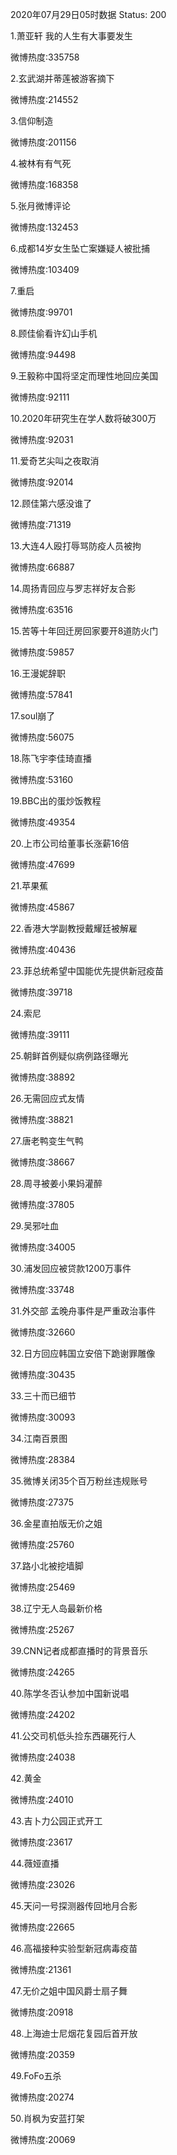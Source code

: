 2020年07月29日05时数据
Status: 200

1.萧亚轩 我的人生有大事要发生

微博热度:335758

2.玄武湖并蒂莲被游客摘下

微博热度:214552

3.信仰制造

微博热度:201156

4.被林有有气死

微博热度:168358

5.张月微博评论

微博热度:132453

6.成都14岁女生坠亡案嫌疑人被批捕

微博热度:103409

7.重启

微博热度:99701

8.顾佳偷看许幻山手机

微博热度:94498

9.王毅称中国将坚定而理性地回应美国

微博热度:92111

10.2020年研究生在学人数将破300万

微博热度:92031

11.爱奇艺尖叫之夜取消

微博热度:92014

12.顾佳第六感没谁了

微博热度:71319

13.大连4人殴打辱骂防疫人员被拘

微博热度:66887

14.周扬青回应与罗志祥好友合影

微博热度:63516

15.苦等十年回迁房回家要开8道防火门

微博热度:59857

16.王漫妮辞职

微博热度:57841

17.soul崩了

微博热度:56075

18.陈飞宇李佳琦直播

微博热度:53160

19.BBC出的蛋炒饭教程

微博热度:49354

20.上市公司给董事长涨薪16倍

微博热度:47699

21.苹果蕉

微博热度:45867

22.香港大学副教授戴耀廷被解雇

微博热度:40436

23.菲总统希望中国能优先提供新冠疫苗

微博热度:39718

24.索尼

微博热度:39111

25.朝鲜首例疑似病例路径曝光

微博热度:38892

26.无需回应式友情

微博热度:38821

27.唐老鸭变生气鸭

微博热度:38667

28.周寻被姜小果妈灌醉

微博热度:37805

29.吴邪吐血

微博热度:34005

30.浦发回应被贷款1200万事件

微博热度:33748

31.外交部 孟晚舟事件是严重政治事件

微博热度:32660

32.日方回应韩国立安倍下跪谢罪雕像

微博热度:30435

33.三十而已细节

微博热度:30093

34.江南百景图

微博热度:28384

35.微博关闭35个百万粉丝违规账号

微博热度:27375

36.金星直拍版无价之姐

微博热度:25760

37.路小北被挖墙脚

微博热度:25469

38.辽宁无人岛最新价格

微博热度:25267

39.CNN记者成都直播时的背景音乐

微博热度:24265

40.陈学冬否认参加中国新说唱

微博热度:24202

41.公交司机低头捡东西碾死行人

微博热度:24038

42.黄金

微博热度:24010

43.吉卜力公园正式开工

微博热度:23617

44.薇娅直播

微博热度:23026

45.天问一号探测器传回地月合影

微博热度:22665

46.高福接种实验型新冠病毒疫苗

微博热度:21361

47.无价之姐中国风爵士扇子舞

微博热度:20918

48.上海迪士尼烟花复园后首开放

微博热度:20359

49.FoFo五杀

微博热度:20274

50.肖枫为安蓝打架

微博热度:20069

